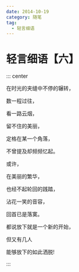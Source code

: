 ```yaml
---
date: 2014-10-19
category: 随笔
tag:
  - 轻言细语
---
```


# 轻言细语【六】

::: center

在时光的夹缝中不停的辗转，

数一程过往，

看一路云烟，

留不住的美丽，

定格在某一个角落，

不曾提及却频频忆起。

或许，

在美丽的繁华，

也经不起轮回的践踏，

沾花一笑的音容，

回首已是落寞。

都说放下就是一个新的开始，

但又有几人

能够放下的如此洒脱!

:::
